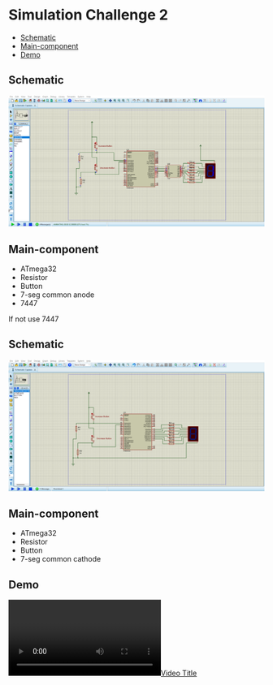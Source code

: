 # Simulation Challenge 2
- [Schematic](#Schematic)
- [Main-component](#Main-component)
- [Demo](#Demo)

## Schematic

<img src="https://github.com/HESHAM47GAMAL/Embedded_sysytem_project_learn/blob/main/Interface_P1/1.IO%20Ports/Proteus_simulation/8.Challenge3/Schematic1.png">


## Main-component

- ATmega32
- Resistor
- Button
- 7-seg common anode 
- 7447


<p> If not use 7447</p>

## Schematic

<img src="https://github.com/HESHAM47GAMAL/Embedded_sysytem_project_learn/blob/main/Interface_P1/1.IO%20Ports/Proteus_simulation/8.Challenge3/Schematic2.png">


## Main-component

- ATmega32
- Resistor
- Button
- 7-seg common cathode

## Demo

[![Video Title](https://github.com/HESHAM47GAMAL/Embedded_sysytem_project_learn/blob/main/Interface_P1/1.IO%20Ports/Proteus_simulation/8.Challenge3/Demo.mp4)](https://github.com/HESHAM47GAMAL/Embedded_sysytem_project_learn/blob/main/Interface_P1/1.IO%20Ports/Proteus_simulation/8.Challenge3/Demo.mp4)
